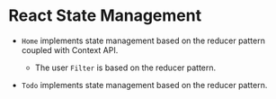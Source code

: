 # React State Management

- `Home` implements state management based on the reducer pattern coupled with Context API.
  - The user `Filter` is based on the reducer pattern.

- `Todo` implements state management based on the reducer pattern.
